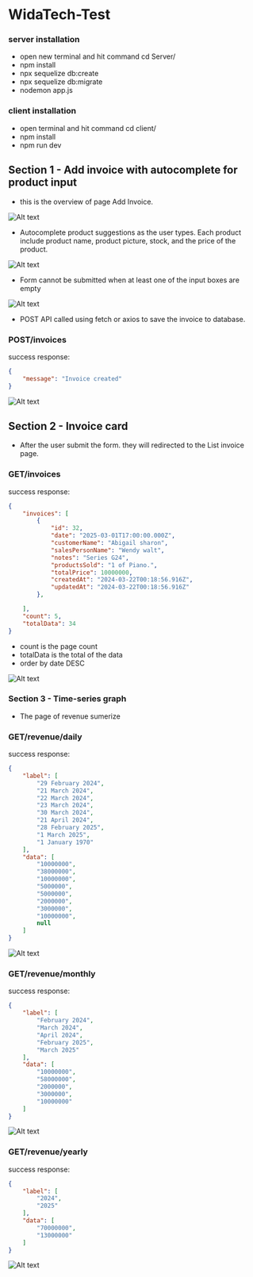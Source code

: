 # WidaTech-Test

### server installation

- open new terminal and hit command cd Server/
- npm install
- npx sequelize db:create
- npx sequelize db:migrate
- nodemon app.js

### client installation

- open terminal and hit command cd client/
- npm install
- npm run dev

## Section 1 - Add invoice with autocomplete for product input

- this is the overview of page Add Invoice.

![Alt text](./doc-asset/Screenshot%202024-03-22%20070419.png)

- Autocomplete product suggestions as the user types. Each product include product name, product picture, stock, and the price of the product.

![Alt text](./doc-asset/Screenshot%202024-03-22%20070437.png)

- Form cannot be submitted when at least one of the input boxes are empty

![Alt text](<./doc-asset/Screenshot%20(773).png>)

- POST API called using fetch or axios to save the invoice to database.

### POST/invoices

success response:

```JSON
{
    "message": "Invoice created"
}
```

![Alt text](./doc-asset/Screenshot%202024-03-22%20071849.png)

## Section 2 - Invoice card

- After the user submit the form. they will redirected to the List invoice page.

### GET/invoices

success response:

```JSON
{
    "invoices": [
        {
            "id": 32,
            "date": "2025-03-01T17:00:00.000Z",
            "customerName": "Abigail sharon",
            "salesPersonName": "Wendy walt",
            "notes": "Series G24",
            "productsSold": "1 of Piano.",
            "totalPrice": 10000000,
            "createdAt": "2024-03-22T00:18:56.916Z",
            "updatedAt": "2024-03-22T00:18:56.916Z"
        },

    ],
    "count": 5,
    "totalData": 34
}

```

- count is the page count
- totalData is the total of the data
- order by date DESC

![Alt text](./doc-asset/Screenshot%202024-03-22%20071906.png)

### Section 3 - Time-series graph

- The page of revenue sumerize

### GET/revenue/daily

success response:

```JSON
{
    "label": [
        "29 February 2024",
        "21 March 2024",
        "22 March 2024",
        "23 March 2024",
        "30 March 2024",
        "21 April 2024",
        "28 February 2025",
        "1 March 2025",
        "1 January 1970"
    ],
    "data": [
        "10000000",
        "38000000",
        "10000000",
        "5000000",
        "5000000",
        "2000000",
        "3000000",
        "10000000",
        null
    ]
}
```

![Alt text](./doc-asset/Screenshot%202024-03-22%20072025.png)

### GET/revenue/monthly

success response:

```JSON
{
    "label": [
        "February 2024",
        "March 2024",
        "April 2024",
        "February 2025",
        "March 2025"
    ],
    "data": [
        "10000000",
        "58000000",
        "2000000",
        "3000000",
        "10000000"
    ]
}
```

![Alt text](./doc-asset/Screenshot%202024-03-22%20072053.png)

### GET/revenue/yearly

success response:

```JSON
{
    "label": [
        "2024",
        "2025"
    ],
    "data": [
        "70000000",
        "13000000"
    ]
}
```

![Alt text](./doc-asset/Screenshot%202024-03-22%20072103.png)
